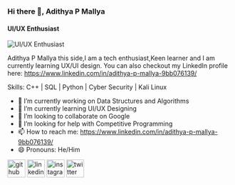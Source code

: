 ### Hi there 👋, Adithya P Mallya
#### UI/UX Enthusiast
![UI/UX Enthusiast](https://media-exp1.licdn.com/dms/image/C5616AQEOBU8BlxhlAA/profile-displaybackgroundimage-shrink_350_1400/0/1662801049972?e=1669852800&v=beta&t=aRZWXhI_SXRje2m4y-AHY3omp3ERJMoyz3XaIzud2PE)

Adithya P Mallya this side,I am a tech enthusiast,Keen learner and I am currently learning UX/UI design. You can also checkout my LinkedIn profile here: https://www.linkedin.com/in/adithya-p-mallya-9bb076139/

Skills: C++ | SQL | Python | Cyber Security | Kali Linux

- 🔭 I’m currently working on Data Structures and Algorithms 
- 🌱 I’m currently learning UI/UX Designing 
- 👯 I’m looking to collaborate on Google 
- 🤔 I’m looking for help with Competitive Programming 
- 📫 How to reach me: https://www.linkedin.com/in/adithya-p-mallya-9bb076139/ 
- 😄 Pronouns: He/Him 


[<img src='https://cdn.jsdelivr.net/npm/simple-icons@3.0.1/icons/github.svg' alt='github' height='40'>](https://github.com/https://github.com/adithyapmallya)  [<img src='https://cdn.jsdelivr.net/npm/simple-icons@3.0.1/icons/linkedin.svg' alt='linkedin' height='40'>](https://www.linkedin.com/in/https://www.linkedin.com/in/adithya-p-mallya-9bb076139//)  [<img src='https://cdn.jsdelivr.net/npm/simple-icons@3.0.1/icons/instagram.svg' alt='instagram' height='40'>](https://www.instagram.com/instagram.com/mallya.exe/)  [<img src='https://cdn.jsdelivr.net/npm/simple-icons@3.0.1/icons/twitter.svg' alt='twitter' height='40'>](https://twitter.com/https://twitter.com/mallya_adithya)  




